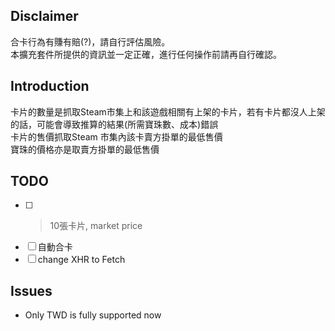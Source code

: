 ## Disclaimer  
合卡行為有賺有賠(?)，請自行評估風險。  
本擴充套件所提供的資訊並一定正確，進行任何操作前請再自行確認。

## Introduction
卡片的數量是抓取Steam市集上和該遊戲相關有上架的卡片，若有卡片都沒人上架的話，可能會導致推算的結果(所需寶珠數、成本)錯誤  
卡片的售價抓取Steam 市集內該卡賣方掛單的最低售價  
寶珠的價格亦是取賣方掛單的最低售價  


## TODO 
 - [ ] >10張卡片, market price
 - [ ] 自動合卡
 - [ ] change XHR to Fetch

## Issues
 - Only TWD is fully supported now
